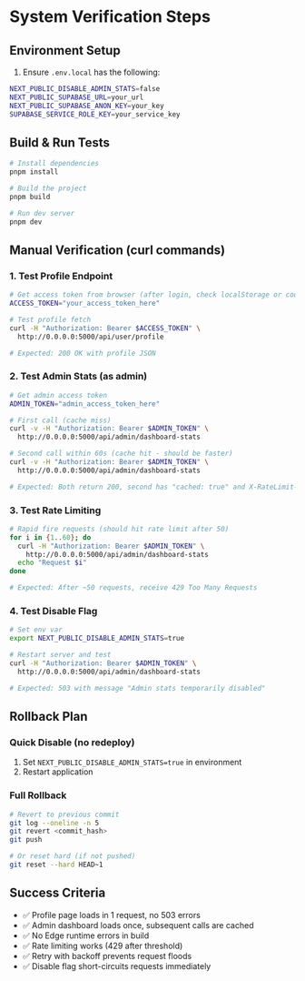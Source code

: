 
# System Verification Steps

## Environment Setup

1. Ensure `.env.local` has the following:
```bash
NEXT_PUBLIC_DISABLE_ADMIN_STATS=false
NEXT_PUBLIC_SUPABASE_URL=your_url
NEXT_PUBLIC_SUPABASE_ANON_KEY=your_key
SUPABASE_SERVICE_ROLE_KEY=your_service_key
```

## Build & Run Tests

```bash
# Install dependencies
pnpm install

# Build the project
pnpm build

# Run dev server
pnpm dev
```

## Manual Verification (curl commands)

### 1. Test Profile Endpoint
```bash
# Get access token from browser (after login, check localStorage or cookies)
ACCESS_TOKEN="your_access_token_here"

# Test profile fetch
curl -H "Authorization: Bearer $ACCESS_TOKEN" \
  http://0.0.0.0:5000/api/user/profile

# Expected: 200 OK with profile JSON
```

### 2. Test Admin Stats (as admin)
```bash
# Get admin access token
ADMIN_TOKEN="admin_access_token_here"

# First call (cache miss)
curl -v -H "Authorization: Bearer $ADMIN_TOKEN" \
  http://0.0.0.0:5000/api/admin/dashboard-stats

# Second call within 60s (cache hit - should be faster)
curl -v -H "Authorization: Bearer $ADMIN_TOKEN" \
  http://0.0.0.0:5000/api/admin/dashboard-stats

# Expected: Both return 200, second has "cached: true" and X-RateLimit-Remaining header
```

### 3. Test Rate Limiting
```bash
# Rapid fire requests (should hit rate limit after 50)
for i in {1..60}; do
  curl -H "Authorization: Bearer $ADMIN_TOKEN" \
    http://0.0.0.0:5000/api/admin/dashboard-stats
  echo "Request $i"
done

# Expected: After ~50 requests, receive 429 Too Many Requests
```

### 4. Test Disable Flag
```bash
# Set env var
export NEXT_PUBLIC_DISABLE_ADMIN_STATS=true

# Restart server and test
curl -H "Authorization: Bearer $ADMIN_TOKEN" \
  http://0.0.0.0:5000/api/admin/dashboard-stats

# Expected: 503 with message "Admin stats temporarily disabled"
```

## Rollback Plan

### Quick Disable (no redeploy)
1. Set `NEXT_PUBLIC_DISABLE_ADMIN_STATS=true` in environment
2. Restart application

### Full Rollback
```bash
# Revert to previous commit
git log --oneline -n 5
git revert <commit_hash>
git push

# Or reset hard (if not pushed)
git reset --hard HEAD~1
```

## Success Criteria

- ✅ Profile page loads in 1 request, no 503 errors
- ✅ Admin dashboard loads once, subsequent calls are cached
- ✅ No Edge runtime errors in build
- ✅ Rate limiting works (429 after threshold)
- ✅ Retry with backoff prevents request floods
- ✅ Disable flag short-circuits requests immediately
